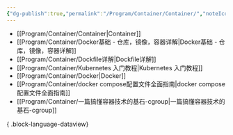 ```yaml
---
{"dg-publish":true,"permalink":"/Program/Container/Container/","noteIcon":""}
---
```



- [[Program/Container/Container\|Container]]
- [[Program/Container/Docker基础 - 仓库，镜像，容器详解\|Docker基础 - 仓库，镜像，容器详解]]
- [[Program/Container/Dockfile详解\|Dockfile详解]]
- [[Program/Container/Kubernetes 入门教程\|Kubernetes 入门教程]]
- [[Program/Container/Docker\|Docker]]
- [[Program/Container/docker compose配置文件全面指南\|docker compose配置文件全面指南]]
- [[Program/Container/一篇搞懂容器技术的基石-cgroup\|一篇搞懂容器技术的基石-cgroup]]

{ .block-language-dataview}